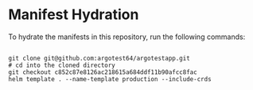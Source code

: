
# Manifest Hydration

To hydrate the manifests in this repository, run the following commands:

```shell

git clone git@github.com:argotest64/argotestapp.git
# cd into the cloned directory
git checkout c852c87e8126ac218615a684ddf11b90afcc8fac
helm template . --name-template production --include-crds
```